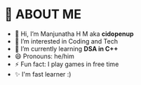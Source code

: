 # 💫 ABOUT ME
- 👋 Hi, I’m Manjunatha H M aka **cidopenup**
- 👀 I’m interested in Coding and Tech
- 🌱 I’m currently learning **DSA in C++**
- 😄 Pronouns: he/him
- ⚡ Fun fact: I play games in free time
- ✨ I'm fast learner :) 
